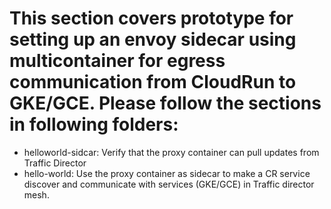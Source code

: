 # This section covers prototype for setting up an envoy sidecar using multicontainer for egress communication from CloudRun to GKE/GCE. Please follow the sections in following folders:
* helloworld-sidcar: Verify that the proxy container can pull updates from Traffic Director
* hello-world: Use the proxy container as sidecar to make a CR service discover and communicate with services (GKE/GCE) in Traffic director mesh. 
